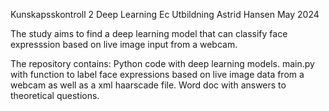 Kunskapsskontroll 2
Deep Learning
Ec Utbildning 
Astrid Hansen
May 2024

The study aims to find a deep learning model that can classify face expresssion based on live image input from a webcam.  

The repository contains:
Python code with deep learning models. 
main.py with function to label face expressions based on live image data from a webcam as well as a xml haarscade file.
Word doc with answers to theoretical questions.



